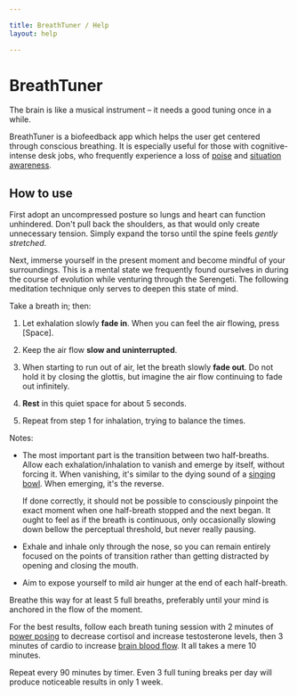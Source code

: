 ```yaml
---

title: BreathTuner / Help
layout: help

---
```


# BreathTuner #

The brain is like a musical instrument – it needs a good tuning once in a while.

BreathTuner is a biofeedback app which helps the user get centered through conscious breathing. It is especially useful for those with cognitive-intense desk jobs, who frequently experience a loss of [poise](http://dictionary.cambridge.org/dictionary/british/poise) and [situation awareness](http://en.wikipedia.org/wiki/Situation_awareness).

## How to use ##

First adopt an uncompressed posture so lungs and heart can function unhindered. Don't pull back the shoulders, as that would only create unnecessary tension. Simply expand the torso until the spine feels *gently stretched*.

Next, immerse yourself in the present moment and become mindful of your surroundings. This is a mental state we frequently found ourselves in during the course of evolution while venturing through the Serengeti. The following meditation technique only serves to deepen this state of mind.

Take a breath in; then:

1. Let exhalation slowly **fade in**. When you can feel the air flowing, press [Space].

2. Keep the air flow **slow and uninterrupted**.

3. When starting to run out of air, let the breath slowly **fade out**. Do not hold it by closing the glottis, but imagine the air flow continuing to fade out infinitely.

4. **Rest** in this quiet space for about 5 seconds.

5. Repeat from step 1 for inhalation, trying to balance the times.

Notes:

*   The most important part is the transition between two half-breaths. Allow each exhalation/inhalation to vanish and emerge by itself, without forcing it. When vanishing, it's similar to the dying sound of a [singing bowl](http://www.freesound.org/people/suburban%20grilla/sounds/2166/). When emerging, it's the reverse.

    If done correctly, it should not be possible to consciously pinpoint the exact moment when one half-breath stopped and the next began. It ought to feel as if the breath is continuous, only occasionally slowing down bellow the perceptual threshold, but never really pausing.

*   Exhale and inhale only through the nose, so you can remain entirely focused on the points of transition rather than getting distracted by opening and closing the mouth.

*   Aim to expose yourself to mild air hunger at the end of each half-breath.

Breathe this way for at least 5 full breaths, preferably until your mind is anchored in the flow of the moment.

For the best results, follow each breath tuning session with 2 minutes of [power posing](http://youtu.be/Ks-_Mh1QhMc) to decrease cortisol and increase testosterone levels, then 3 minutes of cardio to increase [brain blood flow](http://youtu.be/IK1nMQq67VI?t=13m00s). It all takes a mere 10 minutes.

Repeat every 90 minutes by timer. Even 3 full tuning breaks per day will produce noticeable results in only 1 week.

